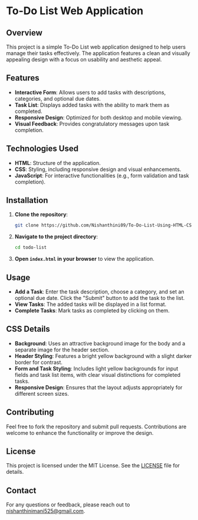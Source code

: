 # To-Do List Web Application

## Overview

This project is a simple To-Do List web application designed to help users manage their tasks effectively. The application features a clean and visually appealing design with a focus on usability and aesthetic appeal.

## Features

- **Interactive Form**: Allows users to add tasks with descriptions, categories, and optional due dates.
- **Task List**: Displays added tasks with the ability to mark them as completed.
- **Responsive Design**: Optimized for both desktop and mobile viewing.
- **Visual Feedback**: Provides congratulatory messages upon task completion.

## Technologies Used

- **HTML**: Structure of the application.
- **CSS**: Styling, including responsive design and visual enhancements.
- **JavaScript**: For interactive functionalities (e.g., form validation and task completion).

## Installation

1. **Clone the repository**:
   ```bash
   git clone https://github.com/Nishanthini09/To-Do-List-Using-HTML-CSS-and-JS.git
   ```

2. **Navigate to the project directory**:
   ```bash
   cd todo-list
   ```

3. **Open `index.html` in your browser** to view the application.

## Usage

- **Add a Task**: Enter the task description, choose a category, and set an optional due date. Click the "Submit" button to add the task to the list.
- **View Tasks**: The added tasks will be displayed in a list format.
- **Complete Tasks**: Mark tasks as completed by clicking on them.

## CSS Details

- **Background**: Uses an attractive background image for the body and a separate image for the header section.
- **Header Styling**: Features a bright yellow background with a slight darker border for contrast.
- **Form and Task Styling**: Includes light yellow backgrounds for input fields and task list items, with clear visual distinctions for completed tasks.
- **Responsive Design**: Ensures that the layout adjusts appropriately for different screen sizes.

## Contributing

Feel free to fork the repository and submit pull requests. Contributions are welcome to enhance the functionality or improve the design.

## License

This project is licensed under the MIT License. See the [LICENSE](LICENSE) file for details.

## Contact

For any questions or feedback, please reach out to [nishanthinimani525@gmail.com](mailto:nishanthinimani525@gmail.com).
